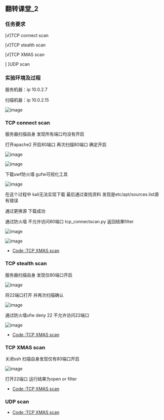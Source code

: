 ## 翻转课堂_2
### 任务要求
[√]TCP connect scan

[√]TCP stealth scan

[√]TCP XMAS scan

[ ]UDP scan 

### 实验环境及过程

服务机器：ip 10.0.2.7

扫描机器：ip 10.0.2.15

![image](https://github.com/BurnyMcDull/ns/raw/master/2017-2/Szy_HW2/img/1.jpg)

### TCP connect scan

服务器扫描自身 发现所有端口均没有开启

打开apache2 开启80端口 再次扫描80端口 确定开启

![image](https://github.com/BurnyMcDull/ns/raw/master/2017-2/Szy_HW2/img/2.jpg)

![image](https://github.com/BurnyMcDull/ns/raw/master/2017-2/Szy_HW2/img/3.jpg)

下载uwf防火墙 gufw可视化工具

![image](https://github.com/BurnyMcDull/ns/raw/master/2017-2/Szy_HW2/img/6.jpg)

在这个过程中 kali无法实现下载 最后通过查找资料 发现是etc/apt/sources.list源有错误

通过更换源 下载成功

通过防火墙 不允许访问80端口 tcp_connectscan.py 返回结果filter

![image](https://github.com/BurnyMcDull/ns/raw/master/2017-2/Szy_HW2/img/4.jpg)

![image](https://github.com/BurnyMcDull/ns/raw/master/2017-2/Szy_HW2/img/5.jpg)

- [Code :TCP XMAS scan](https://github.com/BurnyMcDull/ns/raw/master/2017-2/Szy_HW2/code/tcp_connectscan.py)

### TCP stealth scan

服务器扫描自身 发现仅80端口开启

![image](https://github.com/BurnyMcDull/ns/raw/master/2017-2/Szy_HW2/img/7.jpg)

将22端口打开 并再次扫描确认

![image](https://github.com/BurnyMcDull/ns/raw/master/2017-2/Szy_HW2/img/8.jpg)

通过防火墙ufw deny 22 不允许访问22端口

![image](https://github.com/BurnyMcDull/ns/raw/master/2017-2/Szy_HW2/img/9.jpg)

- [Code :TCP XMAS scan](https://github.com/BurnyMcDull/ns/raw/master/2017-2/Szy_HW2/code/tcp_sealthscan.py)

### TCP XMAS scan

关闭ssh 扫描自身发现仅有80端口开启

![image](https://github.com/BurnyMcDull/ns/raw/master/2017-2/Szy_HW2/img/10.jpg)

打开22端口 运行结果为open or filter

- [Code :TCP XMAS scan](https://github.com/BurnyMcDull/ns/raw/master/2017-2/Szy_HW2/code/xmasscan.py)

### UDP scan

- [Code :TCP XMAS scan](https://github.com/BurnyMcDull/ns/raw/master/2017-2/Szy_HW2/code/udpscan.py)